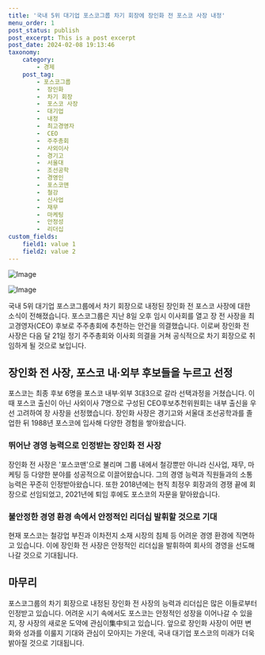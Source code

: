 ```yaml
---
title: '국내 5위 대기업 포스코그룹 차기 회장에 장인화 전 포스코 사장 내정'
menu_order: 1
post_status: publish
post_excerpt: This is a post excerpt
post_date: 2024-02-08 19:13:46
taxonomy:
    category:
        - 경제
    post_tag:
        - 포스코그룹
        -  장인화
        -  차기 회장
        -  포스코 사장
        -  대기업
        -  내정
        -  최고경영자
        -  CEO
        -  주주총회
        -  사외이사
        -  경기고
        -  서울대
        -  조선공학
        -  경영인
        -  포스코맨
        -  철강
        -  신사업
        -  재무
        -  마케팅
        -  안정성
        -  리더십
custom_fields:
    field1: value 1
    field2: value 2
---
```


![Image](https://imgnews.pstatic.net/image/023/2024/02/08/0003815791_001_20240208172701059.jpg?type=w647)

![Image](https://imgnews.pstatic.net/image/023/2024/02/08/0003815791_002_20240208172701100.jpg?type=w647)

국내 5위 대기업 포스코그룹에서 차기 회장으로 내정된 장인화 전 포스코 사장에 대한 소식이 전해졌습니다. 포스코그룹은 지난 8일 오후 임시 이사회를 열고 장 전 사장을 최고경영자(CEO) 후보로 주주총회에 추천하는 안건을 의결했습니다. 이로써 장인화 전 사장은 다음 달 21일 정기 주주총회와 이사회 의결을 거쳐 공식적으로 차기 회장으로 취임하게 될 것으로 보입니다.
## 장인화 전 사장, 포스코 내·외부 후보들을 누르고 선정
포스코는 최종 후보 6명을 포스코 내부·외부 3대3으로 갈라 선택과정을 거쳤습니다. 이때 포스코 출신이 아닌 사외이사 7명으로 구성된 CEO후보추천위원회는 내부 출신을 우선 고려하여 장 사장을 선정했습니다. 장인화 사장은 경기고와 서울대 조선공학과를 졸업한 뒤 1988년 포스코에 입사해 다양한 경험을 쌓아왔습니다.
### 뛰어난 경영 능력으로 인정받는 장인화 전 사장
장인화 전 사장은 '포스코맨'으로 불리며 그룹 내에서 철강뿐만 아니라 신사업, 재무, 마케팅 등 다양한 분야를 성공적으로 이끌어왔습니다. 그의 경영 능력과 직원들과의 소통 능력은 꾸준히 인정받아왔습니다. 또한 2018년에는 현직 최정우 회장과의 경쟁 끝에 회장으로 선임되었고, 2021년에 퇴임 후에도 포스코의 자문을 맡아왔습니다.
### 불안정한 경영 환경 속에서 안정적인 리더십 발휘할 것으로 기대
현재 포스코는 철강업 부진과 이차전지 소재 시장의 침체 등 어려운 경영 환경에 직면하고 있습니다. 이에 장인화 전 사장은 안정적인 리더십을 발휘하여 회사의 경영을 선도해 나갈 것으로 기대됩니다.
## 마무리
포스코그룹의 차기 회장으로 내정된 장인화 전 사장의 능력과 리더십은 많은 이들로부터 인정받고 있습니다. 어려운 시기 속에서도 포스코는 안정적인 성장을 이어나갈 수 있을지, 장 사장의 새로운 도약에 관심이集中되고 있습니다. 앞으로 장인화 사장이 어떤 변화와 성과를 이룰지 기대와 관심이 모아지는 가운데, 국내 대기업 포스코의 미래가 더욱 밝아질 것으로 기대됩니다.
